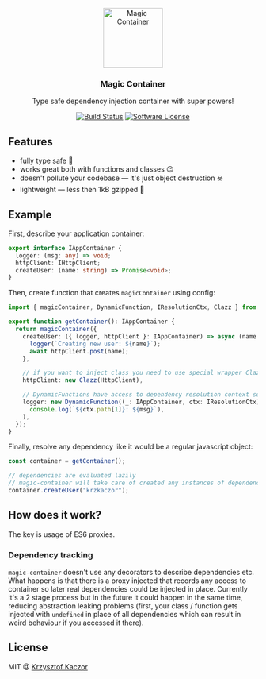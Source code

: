 <p align="center">
  <img src="https://emojipedia-us.s3.amazonaws.com/thumbs/120/apple/129/unicorn-face_1f984.png" width="120" alt="Magic Container">
  <h3 align="center">Magic Container</h3>
  <p align="center">Type safe dependency injection container with super powers!</p>
  <p align="center">
    <a href="https://circleci.com/gh/krzkaczor/magic-container"><img alt="Build Status" src="https://circleci.com/gh/krzkaczor/magic-container/tree/master.svg?style=svg"></a>
    <a href="/package.json"><img alt="Software License" src="https://img.shields.io/badge/license-MIT-brightgreen.svg?style=flat-square"></a>
  </p>
</p>

## Features

* fully type safe 💯
* works great both with functions and classes 😍
* doesn't pollute your codebase — it's just object destruction ☣️
* lightweight — less then 1kB gzipped 🐥

## Example

First, describe your application container:

```typescript
export interface IAppContainer {
  logger: (msg: any) => void;
  httpClient: IHttpClient;
  createUser: (name: string) => Promise<void>;
}
```

Then, create function that creates `magicContainer` using config:

```typescript
import { magicContainer, DynamicFunction, IResolutionCtx, Clazz } from "../src";

export function getContainer(): IAppContainer {
  return magicContainer({
    createUser: ({ logger, httpClient }: IAppContainer) => async (name: string) => {
      logger(`Creating new user: ${name}`);
      await httpClient.post(name);
    },

    // if you want to inject class you need to use special wrapper Clazz
    httpClient: new Clazz(HttpClient),

    // DynamicFunctions have access to dependency resolution context so you can automatically create new logger instance with context information about the parent class
    logger: new DynamicFunction((_: IAppContainer, ctx: IResolutionCtx) => (msg: string) =>
      console.log(`${ctx.path[1]}: ${msg}`),
    ),
  });
}
```

Finally, resolve any dependency like it would be a regular javascript object:

```typescript
const container = getContainer();

// dependencies are evaluated lazily
// magic-container will take care of created any instances of dependencies if needed
container.createUser("krzkaczor");
```

## How does it work?

The key is usage of ES6 proxies.

### Dependency tracking

`magic-container` doesn't use any decorators to describe dependencies etc. What happens is that there is a proxy
injected that records any access to container so later real dependencies could be injected in place. Currently it's a 2
stage process but in the future it could happen in the same time, reducing abstraction leaking problems (first, your
class / function gets injected with `undefined` in place of all dependencies which can result in weird behaviour if you
accessed it there).

## License

MIT @ [Krzysztof Kaczor](https://twitter.com/krzKaczor)
